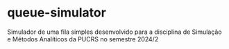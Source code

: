 # queue-simulator
Simulador de uma fila simples desenvolvido para a disciplina de Simulação e Métodos Analíticos da PUCRS no semestre 2024/2
